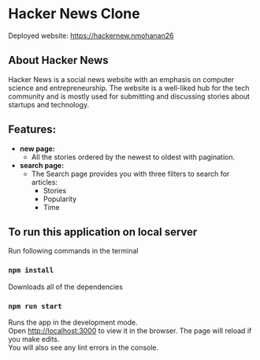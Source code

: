# Hacker News Clone

Deployed website: https://hackernew.nmohanan26

## About Hacker News

Hacker News is a social news website with an emphasis on computer science and entrepreneurship. The website is a well-liked hub for the tech community and is mostly used for submitting and discussing stories about startups and technology.

## Features:

- **new page:**
    - All the stories ordered by the newest to oldest with pagination.
- **search page:**
    - The Search page provides you with three filters to search for articles:
        - Stories
        - Popularity
        - Time
        
## To run this application on local server

Run following commands in the terminal

### `npm install`

Downloads all of the dependencies

### `npm run start`

Runs the app in the development mode.<br />
Open [http://localhost:3000](http://localhost:3000) to view it in the browser.
The page will reload if you make edits.<br />
You will also see any lint errors in the console.


